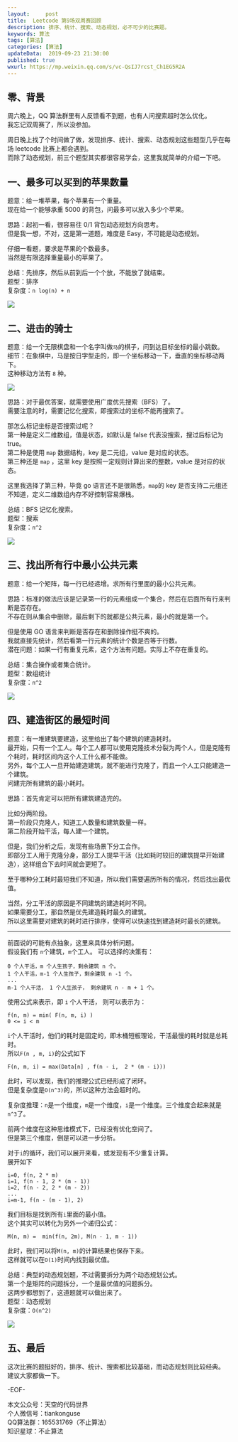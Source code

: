 ```yaml
---   
layout:     post  
title:  Leetcode 第9场双周赛回顾  
description: 排序、统计、搜索、动态规划，必不可少的比赛题。  
keywords: 算法  
tags: [算法]    
categories: [算法]  
updateData:  2019-09-23 21:30:00  
published: true  
wxurl: https://mp.weixin.qq.com/s/vc-QsIJ7rcst_Ch1EG5R2A  
---  
```



## 零、背景  

周六晚上，QQ 算法群里有人反馈看不到题，也有人问搜索超时怎么优化。  
我忘记双周赛了，所以没参加。  


周日晚上找了个时间做了做，发现排序、统计、搜索、动态规划这些题型几乎在每场 leetcode 比赛上都会遇到。  
而除了动态规划，前三个题型其实都很容易学会，这里我就简单的介绍一下吧。  


## 一、最多可以买到的苹果数量  


题意：给一堆苹果，每个苹果有一个重量。  
现在给一个能够承重 5000 的背包，问最多可以放入多少个苹果。  


思路：起初一看，很容易往 0/1 背包动态规划方向思考。  
但是我一想，不对，这是第一道题，难度是 Easy，不可能是动态规划。  


仔细一看题，要求是苹果的个数最多。  
当然是有限选择重量最小的苹果了。  


总结：先排序，然后从前到后一个个放，不能放了就结束。  
题型：排序  
复杂度：`n log(n) + n`  



![](//res2019.tiankonguse.com/images/2019/09/23/001.png)  


## 二、进击的骑士  


题意：给一个无限棋盘和一个名字叫做`马`的棋子，问到达目标坐标的最小跳数。  
细节：在象棋中，马是按日字型走的，即一个坐标移动一下，垂直的坐标移动两下。  
这种移动方法有 `8` 种。  


![](//res2019.tiankonguse.com/images/2019/09/23/002.png)  


思路：对于最优答案，就需要使用广度优先搜索（BFS）了。  
需要注意的时，需要记忆化搜索，即搜索过的坐标不能再搜索了。  


那怎么标记坐标是否搜索过呢？  
第一种是定义二维数组，值是状态，如默认是 false 代表没搜索，搜过后标记为 true。  
第二种是使用 `map` 数据结构，key 是二元组，value 是对应的状态。  
第三种还是 `map` ，这里 key 是按照一定规则计算出来的整数，value 是对应的状态。  


这里我选择了第三种，毕竟 go 语言还不是很熟悉，`map`的 key 是否支持二元组还不知道，定义二维数组内存不好控制容易爆栈。  


总结：BFS 记忆化搜索。  
题型：搜索  
复杂度：`n^2`  


![](//res2019.tiankonguse.com/images/2019/09/23/003.png)  


## 三、找出所有行中最小公共元素  


题意：给一个矩阵，每一行已经递增。求所有行里面的最小公共元素。  


思路：标准的做法应该是记录第一行的元素组成一个集合，然后在后面所有行来判断是否存在。  
不存在则从集合中删除，最后剩下的就都是公共元素，最小的就是第一个。  


但是使用 GO 语言来判断是否存在和删除操作挺不爽的。  
我就直接先统计，然后看第一行元素的统计个数是否等于行数。  
潜在问题：如果一行有重复元素，这个方法有问题。实际上不存在重复的。  


总结：集合操作或者集合统计。  
题型：数组统计  
复杂度：`n^2`  


![](//res2019.tiankonguse.com/images/2019/09/23/004.png)  


## 四、建造街区的最短时间  


题意：有一堆建筑要建造，这里给出了每个建筑的建造耗时。  
最开始，只有一个工人。每个工人都可以使用克隆技术分裂为两个人，但是克隆有个耗时，耗时区间内这个人工什么都不能做。  
另外，每个工人一旦开始建造建筑，就不能进行克隆了，而且一个人工只能建造一个建筑。  
问建完所有建筑的最小耗时。  


思路：首先肯定可以把所有建筑建造完的。  


比如分两阶段。  
第一阶段只克隆人，知道工人数量和建筑数量一样。  
第二阶段开始干活，每人建一个建筑。  


但是，我们分析之后，发现有些场景下分工合作。  
即部分工人用于克隆分身，部分工人提早干活（比如耗时较旧的建筑提早开始建造），这样组合下去时间就会更短了。  


至于哪种分工耗时最短我们不知道，所以我们需要遍历所有的情况，然后找出最优值。  


当然，分工干活的原因是不同建筑的建造耗时不同。  
如果需要分工，那自然是优先建造耗时最久的建筑。  
所以这里需要对建筑的耗时进行排序，使得可以快速找到建造耗时最长的建筑。  


----


前面说的可能有点抽象，这里来具体分析问题。  
假设我们有 `n`个建筑，`m`个工人。 
可以选择的决策有：  


```
0 个人干活，m 个人生孩子，剩余建筑 n 个。  
1 个人干活，m-1 个人生孩子，剩余建筑 n -1 个。  
...
m-1 个人干活， 1 个人生孩子， 剩余建筑 n - m + 1 个。  
```


使用公式来表示，即 `i` 个人干活， 则可以表示为：  


```
f(n, m) = min( F(n, m, i) )
0 <= i < m
```


`i`个人干活时，他们的耗时是固定的，即木桶短板理论，干活最慢的耗时就是总耗时。  
所以`F(n , m, i)`的公式如下  


```
F(n, m, i) = max(Data[n] , f(n - i,  2 * (m - i)))
```


此时，可以发现，我们的推理公式已经形成了闭环。  
但是复杂度是`O(n^3)`的，所以这种方法会超时的。  


复杂度推理：`n`是一个维度，`m`是一个维度，`i`是一个维度。三个维度合起来就是`n^3`了。  


前两个维度在这种思维模式下，已经没有优化空间了。  
但是第三个维度，倒是可以进一步分析。  


对于`i`的循环，我们可以展开来看，或发现有不少重复计算。  
展开如下  


```
i=0, f(n, 2 * m)  
i=1, f(n - 1, 2 * (m - 1))
i=2, f(n - 2, 2 * (m - 2))
...
i=m-1, f(n - (m - 1), 2)
```


我们目标是找到所有`i`里面的最小值。  
这个其实可以转化为另外一个递归公式：  


```
M(n, m) =  min(f(n, 2m), M(n - 1, m - 1))
```


此时，我们可以将`M(n, m)`的计算结果也保存下来。  
这样就可以在`O(1)`时间内找到最优值。  


总结：典型的动态规划题，不过需要拆分为两个动态规划公式。  
第一个是矩阵的问题拆分，一个是最优值的问题拆分。  
这两步都想到了，这道题就可以做出来了。  
题型：动态规划  
复杂度：`O(n^2)`  


![](//res2019.tiankonguse.com/images/2019/09/23/005.png)  


## 五、最后  


这次比赛的题挺好的，排序、统计、搜索都比较基础，而动态规划则比较经典。  
建议大家都做一下。  


-EOF-  


本文公众号：天空的代码世界  
个人微信号：tiankonguse  
QQ算法群：165531769（不止算法）  
知识星球：不止算法  

